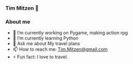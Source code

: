 ### Tim Mitzen 👋


### About me



- 🔭 I’m currently working on Pygame, making action rpg
- 🌱 I’m currently learning Python
- 💬 Ask me about My travel plans
- 📫 How to reach me: Tim.Mitzen@gmail.com
- ⚡ Fun fact: I love to travel.

